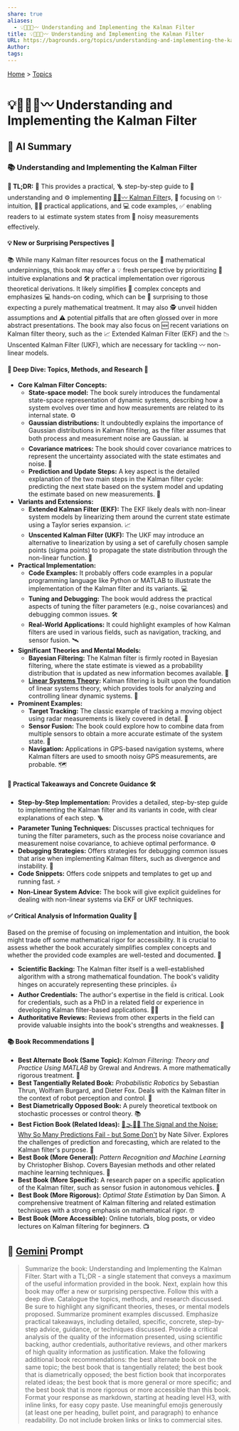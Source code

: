 ```yaml
---
share: true
aliases:
  - 💡🔧📏🔮〰️ Understanding and Implementing the Kalman Filter
title: 💡🔧📏🔮〰️ Understanding and Implementing the Kalman Filter
URL: https://bagrounds.org/topics/understanding-and-implementing-the-kalman-filter
Author: 
tags: 
---
```

[Home](../index.md) > [Topics](./index.md)  
# 💡🔧📏🔮〰️ Understanding and Implementing the Kalman Filter  
## 🤖 AI Summary  
### 📚 Understanding and Implementing the Kalman Filter  
  
**📖 TL;DR:** 🚀 This provides a practical, 🪜 step-by-step guide to 🧠 understanding and ⚙️ implementing [📏🔮〰️ Kalman Filter](./kalman-filter.md)s, 🎯 focusing on ✨ intuition, 👨‍💻 practical applications, and 💻 code examples, ✅ enabling readers to 📊 estimate system states from 📢 noisy measurements effectively.  
  
#### 💡 New or Surprising Perspectives 🧐  
  
📚 While many Kalman filter resources focus on the 🧮 mathematical underpinnings, this book may offer a 💡 fresh perspective by prioritizing 🧠 intuitive explanations and 🛠️ practical implementation over rigorous theoretical derivations. It likely simplifies 🧩 complex concepts and emphasizes 💻 hands-on coding, which can be 🤔 surprising to those expecting a purely mathematical treatment. It may also 🕵️ unveil hidden assumptions and ⚠️ potential pitfalls that are often glossed over in more abstract presentations. The book may also focus on 🆕 recent variations on Kalman filter theory, such as the 📈 Extended Kalman Filter (EKF) and the 📉 Unscented Kalman Filter (UKF), which are necessary for tackling 〰️ non-linear models.  
  
#### 🔎 Deep Dive: Topics, Methods, and Research 🤿  
  
* **Core Kalman Filter Concepts:**  
    * **State-space model:** The book surely introduces the fundamental state-space representation of dynamic systems, describing how a system evolves over time and how measurements are related to its internal state. ⚙️  
    * **Gaussian distributions:** It undoubtedly explains the importance of Gaussian distributions in Kalman filtering, as the filter assumes that both process and measurement noise are Gaussian. 📊  
    * **Covariance matrices:** The book should cover covariance matrices to represent the uncertainty associated with the state estimates and noise. 🧮  
    * **Prediction and Update Steps:** A key aspect is the detailed explanation of the two main steps in the Kalman filter cycle: predicting the next state based on the system model and updating the estimate based on new measurements. 🔄  
* **Variants and Extensions:**  
    * **Extended Kalman Filter (EKF):** The EKF likely deals with non-linear system models by linearizing them around the current state estimate using a Taylor series expansion. 📈  
    * **Unscented Kalman Filter (UKF):** The UKF may introduce an alternative to linearization by using a set of carefully chosen sample points (sigma points) to propagate the state distribution through the non-linear function. 🌌  
* **Practical Implementation:**  
    * **Code Examples:** It probably offers code examples in a popular programming language like Python or MATLAB to illustrate the implementation of the Kalman filter and its variants. 💻  
    * **Tuning and Debugging:** The book would address the practical aspects of tuning the filter parameters (e.g., noise covariances) and debugging common issues. 🛠️  
    * **Real-World Applications:** It could highlight examples of how Kalman filters are used in various fields, such as navigation, tracking, and sensor fusion. 🛰️  
* **Significant Theories and Mental Models:**  
    * **Bayesian Filtering:** The Kalman filter is firmly rooted in Bayesian filtering, where the state estimate is viewed as a probability distribution that is updated as new information becomes available. 🤔  
    * **[Linear Systems Theory](./linear-systems-theory.md):** Kalman filtering is built upon the foundation of linear systems theory, which provides tools for analyzing and controlling linear dynamic systems. 📐  
* **Prominent Examples:**  
    * **Target Tracking:** The classic example of tracking a moving object using radar measurements is likely covered in detail. 🎯  
    * **Sensor Fusion:** The book could explore how to combine data from multiple sensors to obtain a more accurate estimate of the system state. 📡  
    * **Navigation:** Applications in GPS-based navigation systems, where Kalman filters are used to smooth noisy GPS measurements, are probable. 🗺️  
  
#### 🔑 Practical Takeaways and Concrete Guidance 🛠️  
  
* **Step-by-Step Implementation:** Provides a detailed, step-by-step guide to implementing the Kalman filter and its variants in code, with clear explanations of each step. 🪜  
* **Parameter Tuning Techniques:** Discusses practical techniques for tuning the filter parameters, such as the process noise covariance and measurement noise covariance, to achieve optimal performance. ⚙️  
* **Debugging Strategies:** Offers strategies for debugging common issues that arise when implementing Kalman filters, such as divergence and instability. 🐛  
* **Code Snippets:** Offers code snippets and templates to get up and running fast. ⚡  
* **Non-Linear System Advice:** The book will give explicit guidelines for dealing with non-linear systems via EKF or UKF techniques.  
  
#### ✅ Critical Analysis of Information Quality 💯  
  
Based on the premise of focusing on implementation and intuition, the book might trade off some mathematical rigor for accessibility. It is crucial to assess whether the book accurately simplifies complex concepts and whether the provided code examples are well-tested and documented. 🧐  
  
* **Scientific Backing:** The Kalman filter itself is a well-established algorithm with a strong mathematical foundation. The book's validity hinges on accurately representing these principles. 👍  
* **Author Credentials:** The author's expertise in the field is critical. Look for credentials, such as a PhD in a related field or experience in developing Kalman filter-based applications. 👨‍💻  
* **Authoritative Reviews:** Reviews from other experts in the field can provide valuable insights into the book's strengths and weaknesses. 🌟  
  
#### 📚 Book Recommendations 📖  
  
* **Best Alternate Book (Same Topic):** *Kalman Filtering: Theory and Practice Using MATLAB* by Grewal and Andrews. A more mathematically rigorous treatment. 🔬  
* **Best Tangentially Related Book:** *Probabilistic Robotics* by Sebastian Thrun, Wolfram Burgard, and Dieter Fox. Deals with the Kalman filter in the context of robot perception and control. 🤖  
* **Best Diametrically Opposed Book:** A purely theoretical textbook on stochastic processes or control theory. 📚  
* **Best Fiction Book (Related Ideas):** [📡🌫️🔮🎲 The Signal and the Noise: Why So Many Predictions Fail - but Some Don't](../books/the-signal-and-the-noise.md) by Nate Silver. Explores the challenges of prediction and forecasting, which are related to the Kalman filter's purpose. 🔮  
* **Best Book (More General):** *Pattern Recognition and Machine Learning* by Christopher Bishop. Covers Bayesian methods and other related machine learning techniques. 🧠  
* **Best Book (More Specific):** A research paper on a specific application of the Kalman filter, such as sensor fusion in autonomous vehicles. 🚗  
* **Best Book (More Rigorous):** *Optimal State Estimation* by Dan Simon. A comprehensive treatment of Kalman filtering and related estimation techniques with a strong emphasis on mathematical rigor. 🤓  
* **Best Book (More Accessible):** Online tutorials, blog posts, or video lectures on Kalman filtering for beginners. 📺  
  
## 💬 [Gemini](https://gemini.google.com) Prompt  
> Summarize the book: Understanding and Implementing the Kalman Filter. Start with a TL;DR - a single statement that conveys a maximum of the useful information provided in the book. Next, explain how this book may offer a new or surprising perspective. Follow this with a deep dive. Catalogue the topics, methods, and research discussed. Be sure to highlight any significant theories, theses, or mental models proposed. Summarize prominent examples discussed. Emphasize practical takeaways, including detailed, specific, concrete, step-by-step advice, guidance, or techniques discussed. Provide a critical analysis of the quality of the information presented, using scientific backing, author credentials, authoritative reviews, and other markers of high quality information as justification. Make the following additional book recommendations: the best alternate book on the same topic; the best book that is tangentially related; the best book that is diametrically opposed; the best fiction book that incorporates related ideas; the best book that is more general or more specific; and the best book that is more rigorous or more accessible than this book. Format your response as markdown, starting at heading level H3, with inline links, for easy copy paste. Use meaningful emojis generously (at least one per heading, bullet point, and paragraph) to enhance readability. Do not include broken links or links to commercial sites.